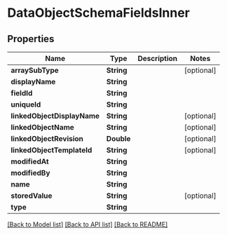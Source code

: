 # DataObjectSchemaFieldsInner

## Properties
Name | Type | Description | Notes
------------ | ------------- | ------------- | -------------
**arraySubType** | **String** |  | [optional] 
**displayName** | **String** |  | 
**fieldId** | **String** |  | 
**uniqueId** | **String** |  | 
**linkedObjectDisplayName** | **String** |  | [optional] 
**linkedObjectName** | **String** |  | [optional] 
**linkedObjectRevision** | **Double** |  | [optional] 
**linkedObjectTemplateId** | **String** |  | [optional] 
**modifiedAt** | **String** |  | 
**modifiedBy** | **String** |  | 
**name** | **String** |  | 
**storedValue** | **String** |  | [optional] 
**type** | **String** |  | 

[[Back to Model list]](../README.md#documentation-for-models) [[Back to API list]](../README.md#documentation-for-api-endpoints) [[Back to README]](../README.md)


